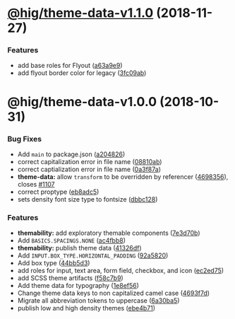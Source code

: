 # [@hig/theme-data-v1.1.0](https://github.com/Autodesk/hig/compare/@hig/theme-data@1.0.0...@hig/theme-data@1.1.0) (2018-11-27)


### Features

* add base roles for Flyout ([a63a9e9](https://github.com/Autodesk/hig/commit/a63a9e9))
* add flyout border color for legacy ([3fc09ab](https://github.com/Autodesk/hig/commit/3fc09ab))

# @hig/theme-data-v1.0.0 (2018-10-31)


### Bug Fixes

* Add `main` to package.json ([a204826](https://github.com/Autodesk/hig/commit/a204826))
* correct capitalization error in file name ([08810ab](https://github.com/Autodesk/hig/commit/08810ab))
* correct captialization error in file name ([0a3f87a](https://github.com/Autodesk/hig/commit/0a3f87a))
* **theme-data:** allow `transform` to be overridden by referencer ([4698356](https://github.com/Autodesk/hig/commit/4698356)), closes [#1107](https://github.com/Autodesk/hig/issues/1107)
* correct proptype ([eb8adc5](https://github.com/Autodesk/hig/commit/eb8adc5))
* sets density font size type to fontsize ([dbbc128](https://github.com/Autodesk/hig/commit/dbbc128))


### Features

* **themability:** add exploratory themable components ([7e3d70b](https://github.com/Autodesk/hig/commit/7e3d70b))
* Add `BASICS.SPACINGS.NONE` ([ac4fbb8](https://github.com/Autodesk/hig/commit/ac4fbb8))
* **themability:** publish theme data ([41326df](https://github.com/Autodesk/hig/commit/41326df))
* Add `INPUT.BOX_TYPE.HORIZONTAL_PADDING` ([92a5820](https://github.com/Autodesk/hig/commit/92a5820))
* Add box type ([44bb5d3](https://github.com/Autodesk/hig/commit/44bb5d3))
* add roles for input, text area, form field, checkbox, and icon ([ec2ed75](https://github.com/Autodesk/hig/commit/ec2ed75))
* add SCSS theme artifacts ([f58c7b9](https://github.com/Autodesk/hig/commit/f58c7b9))
* Add theme data for typography ([1e8ef56](https://github.com/Autodesk/hig/commit/1e8ef56))
* Change theme data keys to non capitalized camel case ([4693f7d](https://github.com/Autodesk/hig/commit/4693f7d))
* Migrate all abbreviation tokens to uppercase ([6a30ba5](https://github.com/Autodesk/hig/commit/6a30ba5))
* publish low and high density themes ([ebe4b71](https://github.com/Autodesk/hig/commit/ebe4b71))
